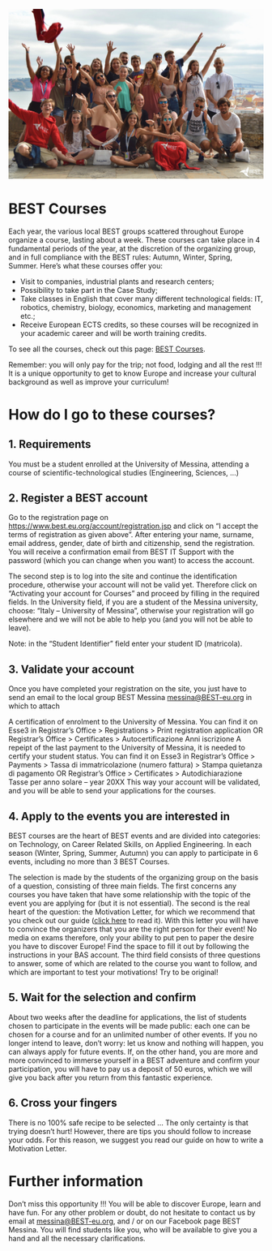 ![](./group_photo.jpg)

# BEST Courses

Each year, the various local BEST groups scattered throughout Europe organize a course, lasting about a week. These courses can take place in 4 fundamental periods of the year, at the discretion of the organizing group, and in full compliance with the BEST rules: Autumn, Winter, Spring, Summer. Here’s what these courses offer you:

- Visit to companies, industrial plants and research centers;
- Possibility to take part in the Case Study;
- Take classes in English that cover many different technological fields: IT, robotics, chemistry, biology, economics, marketing and management etc.;
- Receive European ECTS credits, so these courses will be recognized in your academic career and will be worth training credits.

To see all the courses, check out this page: [BEST Courses](https://www.best.eu.org/courses/list.jsp).

Remember: you will only pay for the trip; not food, lodging and all the rest !!! It is a unique opportunity to get to know Europe and increase your cultural background as well as improve your curriculum!

# How do I go to these courses?

## 1. Requirements

You must be a student enrolled at the University of Messina, attending a course of scientific-technological studies (Engineering, Sciences, …)

## 2. Register a BEST account

Go to the registration page on https://www.best.eu.org/account/registration.jsp and click on “I accept the terms of registration as given above”. After entering your name, surname, email address, gender, date of birth and citizenship, send the registration. You will receive a confirmation email from BEST IT Support with the password (which you can change when you want) to access the account.

The second step is to log into the site and continue the identification procedure, otherwise your account will not be valid yet. Therefore click on “Activating your account for Courses” and proceed by filling in the required fields. In the University field, if you are a student of the Messina university, choose: “Italy – University of Messina”, otherwise your registration will go elsewhere and we will not be able to help you (and you will not be able to leave).

Note: in the “Student Identifier” field enter your student ID (matricola).

## 3. Validate your account

Once you have completed your registration on the site, you just have to send an email to the local group BEST Messina messina@BEST-eu.org in which to attach

A certification of enrolment to the University of Messina. You can find it on Esse3 in
Registrar’s Office > Registrations > Print registration application OR
Registrar’s Office > Certificates > Autocertificazione Anni iscrizione
A repeipt of the last payment to the University of Messina, it is needed to certify your student status. You can find it on Esse3 in
Registrar’s Office > Payments > Tassa di immatricolazione (numero fattura) > Stampa quietanza di pagamento OR
Registrar’s Office > Certificates > Autodichiarazione Tasse per anno solare – year 20XX
This way your account will be validated, and you will be able to send your applications for the courses.

## 4. Apply to the events you are interested in

BEST courses are the heart of BEST events and are divided into categories: on Technology, on Career Related Skills, on Applied Engineering. In each season (Winter, Spring, Summer, Autumn) you can apply to participate in 6 events, including no more than 3 BEST Courses.

The selection is made by the students of the organizing group on the basis of a question, consisting of three main fields. The first concerns any courses you have taken that have some relationship with the topic of the event you are applying for (but it is not essential). The second is the real heart of the question: the Motivation Letter, for which we recommend that you check out our guide ([click here](https://bestmessina.local/la-motivation-letter/) to read it). With this letter you will have to convince the organizers that you are the right person for their event! No media on exams therefore, only your ability to put pen to paper the desire you have to discover Europe! Find the space to fill it out by following the instructions in your BAS account. The third field consists of three questions to answer, some of which are related to the course you want to follow, and which are important to test your motivations! Try to be original!

## 5. Wait for the selection and confirm

About two weeks after the deadline for applications, the list of students chosen to participate in the events will be made public: each one can be chosen for a course and for an unlimited number of other events. If you no longer intend to leave, don’t worry: let us know and nothing will happen, you can always apply for future events. If, on the other hand, you are more and more convinced to immerse yourself in a BEST adventure and confirm your participation, you will have to pay us a deposit of 50 euros, which we will give you back after you return from this fantastic experience.

## 6. Cross your fingers

There is no 100% safe recipe to be selected … The only certainty is that trying doesn’t hurt! However, there are tips you should follow to increase your odds. For this reason, we suggest you read our guide on how to write a Motivation Letter.

# Further information

Don’t miss this opportunity !!! You will be able to discover Europe, learn and have fun. For any other problem or doubt, do not hesitate to contact us by email at messina@BEST-eu.org, and / or on our Facebook page BEST Messina. You will find students like you, who will be available to give you a hand and all the necessary clarifications.
